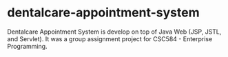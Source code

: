 # dentalcare-appointment-system
Dentalcare Appointment System is develop on top of Java Web (JSP, JSTL, and Servlet). It was a group assignment project for CSC584 - Enterprise Programming.

